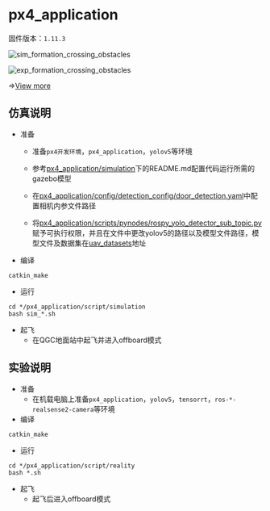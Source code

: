 # px4_application
固件版本：`1.11.3`

![sim_formation_crossing_obstacles](https://github.com/lddddd1997/Videos/blob/main/formation_crossing_obstacles/gazebo_simulation/formation_crossing_obstacles/sim_visual_form_4doors.gif)

![exp_formation_crossing_obstacles](https://github.com/lddddd1997/Videos/blob/main/formation_crossing_obstacles/flight_test/formation_crossing_obstacles/visual_form_crossing1.gif)

$\Rightarrow$[View more](https://github.com/lddddd1997/Videos/tree/main/formation_crossing_obstacles)

## 仿真说明
* 准备

  * 准备`px4开发环境`，`px4_application`，`yolov5`等环境

  * 参考[px4_application/simulation](https://github.com/lddddd1997/px4_application/tree/master/simulation)下的README.md配置代码运行所需的gazebo模型
  * 在[px4_application/config/detection_config/door_detection.yaml](https://github.com/lddddd1997/px4_application/blob/master/config/detection_config/door_detection.yaml)中配置相机内参文件路径
  * 将[px4_application/scripts/pynodes/rospy_yolo_detector_sub_topic.py](https://github.com/lddddd1997/px4_application/blob/master/scripts/pynodes/rospy_yolo_detector_sub_topic.py)赋予可执行权限，并且在文件中更改yolov5的路径以及模型文件路径，模型文件及数据集在[uav_datasets](https://github.com/lddddd1997/uav_datasets)地址

* 编译

```
catkin_make
```
* 运行

```
cd */px4_application/script/simulation
bash sim_*.sh
```
* 起飞
  * 在QGC地面站中起飞并进入offboard模式

## 实验说明
* 准备
  * 在机载电脑上准备`px4_application`，`yolov5`，`tensorrt`，`ros-*-realsense2-camera`等环境
* 编译

```
catkin_make
```
* 运行

```
cd */px4_application/script/reality
bash *.sh
```
* 起飞
  * 起飞后进入offboard模式